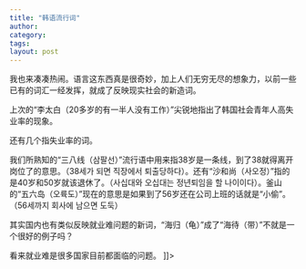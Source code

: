 ```yaml
---
title: "韩语流行词"
author:
category: 
tags: 
layout: post
---
```


我也来凑凑热闹。语言这东西真是很奇妙，加上人们无穷无尽的想象力，以前一些已有的词汇一经发挥，就成了反映现实社会的新造词。

上次的“李太白（20多岁的有一半人没有工作）”尖锐地指出了韩国社会青年人高失业率的现象。

还有几个指失业率的词。

我们所熟知的“三八线（삼팔선）”流行语中用来指38岁是一条线，到了38就得离开岗位了的意思。（38세가 되면 직장에서 퇴출당하다）。还有“沙和尚（사오정）”指的是40岁和50岁就该退休了。（사십대와 오십대는 정년퇴임을 할 나이이다）。釜山的“五六岛（오륙도）”现在的意思是如果到了56岁还在公司上班的话就是“小偷”。（56세까지 회사에 남으면 도둑）

其实国内也有类似反映就业难问题的新词，“海归（龟）”成了“海待（带）”不就是一个很好的例子吗？

看来就业难是很多国家目前都面临的问题。 ]]>

